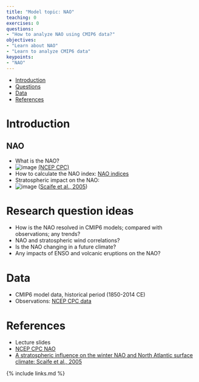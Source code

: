 ```yaml
---
title: "Model topic: NAO"
teaching: 0
exercises: 0
questions:
- "How to analyze NAO using CMIP6 data?"
objectives:
- "Learn about NAO"
- "Learn to analyze CMIP6 data"
keypoints:
- "NAO"
---
```



*   [Introduction](#introduction)
*   [Questions](#research-question-ideas)
*   [Data](#data)
*   [References](#references)


# Introduction
  ## NAO
- What is the NAO?
- ![image](https://user-images.githubusercontent.com/44640857/111969377-74be0780-8afa-11eb-8ce8-4e0a45d9147f.png) [(NCEP CPC)](https://www.cpc.ncep.noaa.gov/products/precip/CWlink/pna/JFM_season_nao_index.shtml)
- How to calculate the NAO index: [NAO indices](https://www.cpc.ncep.noaa.gov/products/precip/CWlink/daily_ao_index/history/method.shtml)
- Stratospheric impact on the NAO: 
- ![image](https://user-images.githubusercontent.com/44640857/111969057-21e45000-8afa-11eb-8dc9-d39f98806c49.png) ([Scaife et al., 2005](https://agupubs.onlinelibrary.wiley.com/doi/epdf/10.1029/2005GL023226))


# Research question ideas
- How is the NAO resolved in CMIP6 models; compared with observations; any trends? 
- NAO and stratospheric wind correlations?
- Is the NAO changing in a future climate? 
- Any impacts of ENSO and volcanic eruptions on the NAO? 


# Data
- CMIP6 model data, historical period (1850-2014 CE)
- Observations: [NCEP CPC data](https://www.cpc.ncep.noaa.gov/products/precip/CWlink/pna/nao.shtml)


# References
- Lecture slides
- [NCEP CPC NAO](https://www.cpc.ncep.noaa.gov/products/precip/CWlink/pna/nao.shtml)
- [A stratospheric influence on the winter NAO and North Atlantic surface climate: Scaife et al., 2005](https://agupubs.onlinelibrary.wiley.com/doi/epdf/10.1029/2005GL023226)


{% include links.md %}
